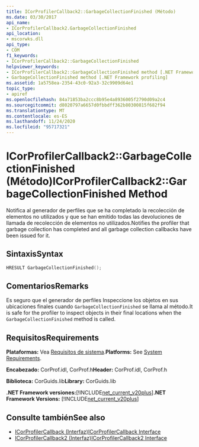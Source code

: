 ```yaml
---
title: ICorProfilerCallback2::GarbageCollectionFinished (Método)
ms.date: 03/30/2017
api_name:
- ICorProfilerCallback2.GarbageCollectionFinished
api_location:
- mscorwks.dll
api_type:
- COM
f1_keywords:
- ICorProfilerCallback2::GarbageCollectionFinished
helpviewer_keywords:
- ICorProfilerCallback2::GarbageCollectionFinished method [.NET Framework profiling]
- GarbageCollectionFinished method [.NET Framework profiling]
ms.assetid: 1a5758ea-2354-43c0-92a3-32c9909d64e1
topic_type:
- apiref
ms.openlocfilehash: 84a71853ba2ccc8b95e4a8936005f2790d09a2c4
ms.sourcegitcommit: d8020797a6657d0fbbdff362b80300815f682f94
ms.translationtype: MT
ms.contentlocale: es-ES
ms.lasthandoff: 11/24/2020
ms.locfileid: "95717321"
---
```

# <a name="icorprofilercallback2garbagecollectionfinished-method"></a><span data-ttu-id="e2736-102">ICorProfilerCallback2::GarbageCollectionFinished (Método)</span><span class="sxs-lookup"><span data-stu-id="e2736-102">ICorProfilerCallback2::GarbageCollectionFinished Method</span></span>

<span data-ttu-id="e2736-103">Notifica al generador de perfiles que se ha completado la recolección de elementos no utilizados y que se han emitido todas las devoluciones de llamada de recolección de elementos no utilizados.</span><span class="sxs-lookup"><span data-stu-id="e2736-103">Notifies the profiler that garbage collection has completed and all garbage collection callbacks have been issued for it.</span></span>  
  
## <a name="syntax"></a><span data-ttu-id="e2736-104">Sintaxis</span><span class="sxs-lookup"><span data-stu-id="e2736-104">Syntax</span></span>  
  
```cpp  
HRESULT GarbageCollectionFinished();  
```  
  
## <a name="remarks"></a><span data-ttu-id="e2736-105">Comentarios</span><span class="sxs-lookup"><span data-stu-id="e2736-105">Remarks</span></span>  

 <span data-ttu-id="e2736-106">Es seguro que el generador de perfiles Inspeccione los objetos en sus ubicaciones finales cuando `GarbageCollectionFinished` se llama al método.</span><span class="sxs-lookup"><span data-stu-id="e2736-106">It is safe for the profiler to inspect objects in their final locations when the `GarbageCollectionFinished` method is called.</span></span>  
  
## <a name="requirements"></a><span data-ttu-id="e2736-107">Requisitos</span><span class="sxs-lookup"><span data-stu-id="e2736-107">Requirements</span></span>  

 <span data-ttu-id="e2736-108">**Plataformas:** Vea [Requisitos de sistema](../../get-started/system-requirements.md).</span><span class="sxs-lookup"><span data-stu-id="e2736-108">**Platforms:** See [System Requirements](../../get-started/system-requirements.md).</span></span>  
  
 <span data-ttu-id="e2736-109">**Encabezado:** CorProf.idl, CorProf.h</span><span class="sxs-lookup"><span data-stu-id="e2736-109">**Header:** CorProf.idl, CorProf.h</span></span>  
  
 <span data-ttu-id="e2736-110">**Biblioteca:** CorGuids.lib</span><span class="sxs-lookup"><span data-stu-id="e2736-110">**Library:** CorGuids.lib</span></span>  
  
 <span data-ttu-id="e2736-111">**.NET Framework versiones:**[!INCLUDE[net_current_v20plus](../../../../includes/net-current-v20plus-md.md)]</span><span class="sxs-lookup"><span data-stu-id="e2736-111">**.NET Framework Versions:** [!INCLUDE[net_current_v20plus](../../../../includes/net-current-v20plus-md.md)]</span></span>  
  
## <a name="see-also"></a><span data-ttu-id="e2736-112">Consulte también</span><span class="sxs-lookup"><span data-stu-id="e2736-112">See also</span></span>

- [<span data-ttu-id="e2736-113">ICorProfilerCallback (Interfaz)</span><span class="sxs-lookup"><span data-stu-id="e2736-113">ICorProfilerCallback Interface</span></span>](icorprofilercallback-interface.md)
- [<span data-ttu-id="e2736-114">ICorProfilerCallback2 (Interfaz)</span><span class="sxs-lookup"><span data-stu-id="e2736-114">ICorProfilerCallback2 Interface</span></span>](icorprofilercallback2-interface.md)
